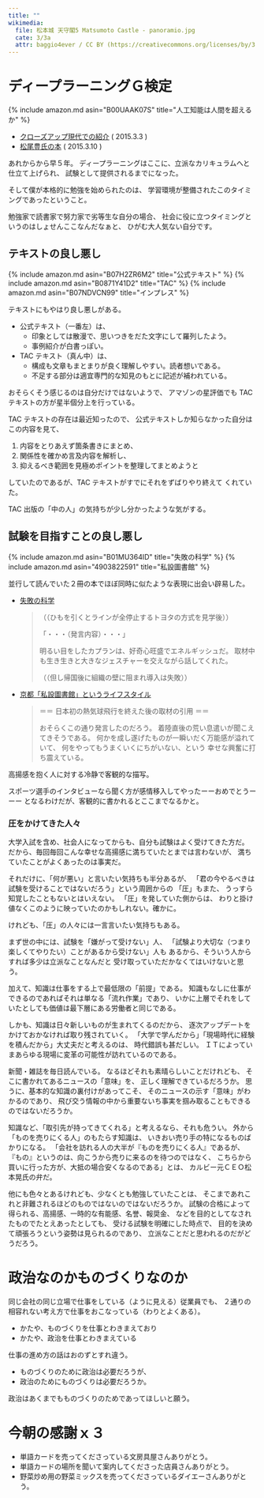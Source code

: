 ```yaml
---
title: ""
wikimedia:
  file: 松本城 天守閣5 Matsumoto Castle - panoramio.jpg
  cate: 3/3a
  attr: baggio4ever / CC BY (https://creativecommons.org/licenses/by/3.0)
---
```


# ディープラーニングＧ検定

{% include amazon.md asin="B00UAAK07S" title="人工知能は人間を超えるか" %}

* [クローズアップ現代での紹介](https://www.nhk.or.jp/gendai/articles/3625/index.html) ( 2015.3.3 )
* [松尾豊氏の本](https://amazon.jp/dp/B00UAAK07S) ( 2015.3.10 )

あれからから早５年。
ディープラーニングはここに、立派なカリキュラムへと仕立て上げられ、
試験として提供されるまでになった。

そして僕が本格的に勉強を始められたのは、
学習環境が整備されたこのタイミングであったということ。

勉強家で読書家で努力家で劣等生な自分の場合、
社会に役に立つタイミングというのはしょせんここなんだなぁと、
ひがむ大人気ない自分です。


## テキストの良し悪し

{% include amazon.md asin="B07H2ZR6M2" title="公式テキスト" %}
{% include amazon.md asin="B0871Y41D2" title="TAC" %}
{% include amazon.md asin="B07NDVCN99" title="インプレス" %}

テキストにもやはり良し悪しがある。

* 公式テキスト（一番左）は、
  * 印象としては散漫で、思いつきをだた文字にして羅列したよう。
  * 事例紹介が白書っぽい。
* TAC テキスト（真ん中）は、
  * 構成も文章もまとまりが良く理解しやすい。読者想いである。
  * 不足する部分は適宜専門的な知見のもとに記述が補われている。

おそらくそう感じるのは自分だけではないようで、
アマゾンの星評価でも TAC テキストの方が星半個分上を行っている。

TAC テキストの存在は最近知ったので、
公式テキストしか知らなかった自分はこの内容を見て、

1. 内容をとりあえず箇条書きにまとめ、
1. 関係性を確かめ言及内容を解析し、
1. 抑えるべき範囲を見極めポイントを整理してまとめようと

していたのであるが、TAC テキストがすでにそれをずばりやり終えて
くれていた。

TAC 出版の「中の人」の気持ちが少し分かったような気がする。


## 試験を目指すことの良し悪し

{% include amazon.md asin="B01MU364ID" title="失敗の科学" %}
{% include amazon.md asin="4903822591" title="私設圖書館" %}

並行して読んでいた２冊の本でほぼ同時に似たような表現に出会い辟易した。

* [失敗の科学](https://amazon.jp/dp/B01MU364ID)
  > （（ひもを引くとラインが全停止するトヨタの方式を見学後））
  > 
  > 「・・・（発言内容）・・・」
  >
  > 明るい目をしたカプランは、好奇心旺盛でエネルギッシュだ。
  > 取材中も生き生きと大きなジェスチャーを交えながら話してくれた。
  > 
  > （（但し帰国後に組織の壁に阻まれ導入は失敗））
* [京都「私設圖書館」というライフスタイル](https://amazon.jp/dp/4903822591)
  > ＝＝ 日本初の熱気球飛行を終えた後の取材の引用 ＝＝
  >
  > おそらくこの通り発言したのだろう。
  > 着陸直後の荒い息遣いが聞こえてきそうである。
  > 何かを成し遂げたものが一瞬いだく万能感が溢れていて、
  > 何をやってもうまくいくにちがいない、という
  > 幸せな興奮に打ち震えている。

高揚感を抱く人に対する冷静で客観的な描写。

スポーツ選手のインタビューなら聞く方が感情移入してやったーーおめでとうーーー
となるわけだが、客観的に書かれるとここまでなるかと。

### 圧をかけてきた人々

大学入試を含め、社会人になってからも、自分も試験はよく受けてきた方だ。
だから、毎回毎回こんな幸せな高揚感に満ちていたとまでは言わないが、
満ちていたことがよくあったのは事実だ。

それだけに、「何が悪い」と言いたい気持ちも半分あるが、
「君の今やるべきは試験を受けることではないだろう」という周囲からの
「圧」もまた、
うっすら知覚したこともないとはいえない。
「圧」を発していた側からは、
わりと掛け値なくこのように映っていたのかもしれない。確かに。

けれども、「圧」の人々には一言言いたい気持ちもある。

まず世の中には、試験を「嫌がって受けない」人、
「試験より大切な（つまり楽しくてやりたい）ことがあるから受けない」人も
あるから、そういう人からすれば多少は立派なことなんだと
受け取っていただかなくてはいけないと思う。

加えて、知識は仕事をする上で最低限の「前提」である。
知識もなしに仕事ができるのであればそれは単なる「流れ作業」であり、
いかに上層でそれをしていたとしても価値は最下層にある労働者と同じである。

しかも、知識は日々新しいものが生まれてくるのだから、
逐次アップデートをかけておかなければ取り残されていく。
「大学で学んだから」「現場時代に経験を積んだから」大丈夫だと考えるのは、
時代錯誤も甚だしい。
ＩＴによっていまあらゆる現場に変革の可能性が訪れているのである。

新聞・雑誌を毎日読んでいる。
なるほどそれも素晴らしいことだけれども、
そこに書かれてあるニュースの「意味」を、
正しく理解できているだろうか。
思うに、基本的な知識の裏付けがあってこそ、
そのニュースの示す「意味」がわかるのであり、
飛び交う情報の中から重要ないち事実を掴み取ることもできるのではないだろうか。

知識など、「取引先が持ってきてくれる」と考えるなら、それも危うい。
外から「ものを売りにくる人」のもたらす知識は、
いきおい売り手の特になるものばかりになる。
「会社を訪れる人の大半が『ものを売りにくる人』であるが、
『もの』というのは、向こうから売りに来るのを待つのではなく、
  こちらから買いに行った方が、大抵の場合安くなるのである」とは、
カルビー元ＣＥＯ松本晃氏の弁だ。

他にも色々とあるけれども、少なくとも勉強していたことは、
そこまであれこれと非難されるほどのものではないのではないだろうか。
試験の合格によって得られる、高揚感、一時的な有能感、名誉、報奨金、
などを目的としてなされたものでたとえあったとしても、
受ける試験を明確にした時点で、
目的を決めて頑張ろうという姿勢は見られるのであり、
立派なことだと思われるのだがどうだろう。


# 政治なのかものづくりなのか

同じ会社の同じ立場で仕事をしている（ように見える）従業員でも、
２通りの相容れない考え方で仕事をおこなっている（わりとよくある）。

* かたや、ものづくりを仕事とわきまえており
* かたや、政治を仕事とわきまえている

仕事の進め方の話はおのずとすれ違う。

* ものづくりのために政治は必要だろうが、
* 政治のためにものづくりは必要だろうか。

政治はあくまでもものづくりのためであってほしいと願う。


# 今朝の感謝ｘ３

* 単語カードを売ってくださっている文房具屋さんありがとう。
* 単語カードの場所を聞いて案内してくださった店員さんありがとう。
* 野菜炒め用の野菜ミックスを売ってくださっているダイエーさんありがとう。
